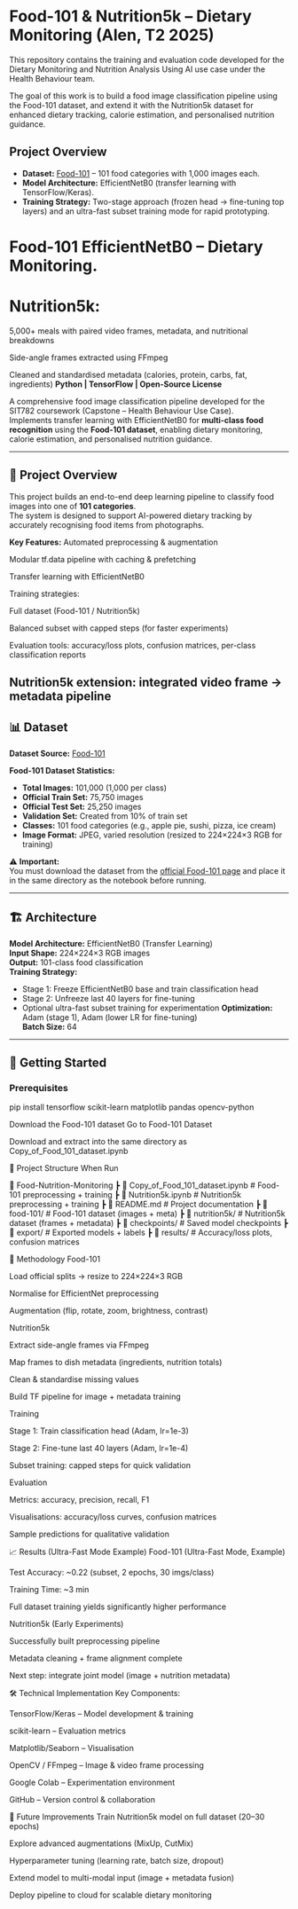 # Food-101 & Nutrition5k – Dietary Monitoring (Alen, T2 2025)

This repository contains the training and evaluation code developed for the Dietary Monitoring and Nutrition Analysis Using AI use case under the Health Behaviour team.

The goal of this work is to build a food image classification pipeline using the Food-101 dataset, and extend it with the Nutrition5k dataset for enhanced dietary tracking, calorie estimation, and personalised nutrition guidance.

## Project Overview
- **Dataset:** [Food-101](https://www.vision.ee.ethz.ch/datasets_extra/food-101/) – 101 food categories with 1,000 images each.
- **Model Architecture:** EfficientNetB0 (transfer learning with TensorFlow/Keras).
- **Training Strategy:** Two-stage approach (frozen head → fine-tuning top layers) and an ultra-fast subset training mode for rapid prototyping.
# Food-101 EfficientNetB0 – Dietary Monitoring.
# Nutrition5k:

5,000+ meals with paired video frames, metadata, and nutritional breakdowns

Side-angle frames extracted using FFmpeg

Cleaned and standardised metadata (calories, protein, carbs, fat, ingredients)
**Python | TensorFlow | Open-Source License**

A comprehensive food image classification pipeline developed for the SIT782 coursework (Capstone – Health Behaviour Use Case).  
Implements transfer learning with EfficientNetB0 for **multi-class food recognition** using the **Food-101 dataset**, enabling dietary monitoring, calorie estimation, and personalised nutrition guidance.

---

## 🎯 Project Overview
This project builds an end-to-end deep learning pipeline to classify food images into one of **101 categories**.  
The system is designed to support AI-powered dietary tracking by accurately recognising food items from photographs.

**Key Features:**
Automated preprocessing & augmentation

Modular tf.data pipeline with caching & prefetching

Transfer learning with EfficientNetB0

Training strategies:

Full dataset (Food-101 / Nutrition5k)

Balanced subset with capped steps (for faster experiments)

Evaluation tools: accuracy/loss plots, confusion matrices, per-class classification reports

Nutrition5k extension: integrated video frame → metadata pipeline
---

## 📊 Dataset
**Dataset Source:** [Food-101](https://www.vision.ee.ethz.ch/datasets_extra/food-101/)

**Food-101 Dataset Statistics:**
- **Total Images:** 101,000 (1,000 per class)
- **Official Train Set:** 75,750 images
- **Official Test Set:** 25,250 images
- **Validation Set:** Created from 10% of train set
- **Classes:** 101 food categories (e.g., apple pie, sushi, pizza, ice cream)
- **Image Format:** JPEG, varied resolution (resized to 224×224×3 RGB for training)

⚠ **Important:**  
You must download the dataset from the [official Food-101 page](https://www.vision.ee.ethz.ch/datasets_extra/food-101/) and place it in the same directory as the notebook before running.

---

## 🏗️ Architecture
**Model Architecture:** EfficientNetB0 (Transfer Learning)  
**Input Shape:** 224×224×3 RGB images  
**Output:** 101-class food classification  
**Training Strategy:**
- Stage 1: Freeze EfficientNetB0 base and train classification head
- Stage 2: Unfreeze last 40 layers for fine-tuning
- Optional ultra-fast subset training for experimentation
**Optimization:** Adam (stage 1), Adam (lower LR for fine-tuning)  
**Batch Size:** 64  

---

## 🚀 Getting Started

### **Prerequisites**

pip install tensorflow scikit-learn matplotlib pandas opencv-python


Download the Food-101 dataset
Go to Food-101 Dataset

Download and extract into the same directory as Copy_of_Food_101_dataset.ipynb

📁 Project Structure When Run

📂 Food-Nutrition-Monitoring
 ┣ 📜 Copy_of_Food_101_dataset.ipynb     # Food-101 preprocessing + training
 ┣ 📜 Nutrition5k.ipynb                  # Nutrition5k preprocessing + training
 ┣ 📜 README.md                          # Project documentation
 ┣ 📂 food-101/                          # Food-101 dataset (images + meta)
 ┣ 📂 nutrition5k/                       # Nutrition5k dataset (frames + metadata)
 ┣ 📂 checkpoints/                       # Saved model checkpoints
 ┣ 📂 export/                            # Exported models + labels
 ┣ 📂 results/                           # Accuracy/loss plots, confusion matrices


🔬 Methodology
Food-101

Load official splits → resize to 224×224×3 RGB

Normalise for EfficientNet preprocessing

Augmentation (flip, rotate, zoom, brightness, contrast)

Nutrition5k

Extract side-angle frames via FFmpeg

Map frames to dish metadata (ingredients, nutrition totals)

Clean & standardise missing values

Build TF pipeline for image + metadata training

Training

Stage 1: Train classification head (Adam, lr=1e-3)

Stage 2: Fine-tune last 40 layers (Adam, lr=1e-4)

Subset training: capped steps for quick validation

Evaluation

Metrics: accuracy, precision, recall, F1

Visualisations: accuracy/loss curves, confusion matrices

Sample predictions for qualitative validation


📈 Results (Ultra-Fast Mode Example)
Food-101 (Ultra-Fast Mode, Example)

Test Accuracy: ~0.22 (subset, 2 epochs, 30 imgs/class)

Training Time: ~3 min

Full dataset training yields significantly higher performance

Nutrition5k (Early Experiments)

Successfully built preprocessing pipeline

Metadata cleaning + frame alignment complete

Next step: integrate joint model (image + nutrition metadata)

🛠️ Technical Implementation
Key Components:

TensorFlow/Keras – Model development & training

scikit-learn – Evaluation metrics

Matplotlib/Seaborn – Visualisation

OpenCV / FFmpeg – Image & video frame processing

Google Colab – Experimentation environment

GitHub – Version control & collaboration

🔮 Future Improvements
Train Nutrition5k model on full dataset (20–30 epochs)

Explore advanced augmentations (MixUp, CutMix)

Hyperparameter tuning (learning rate, batch size, dropout)

Extend model to multi-modal input (image + metadata fusion)

Deploy pipeline to cloud for scalable dietary monitoring



